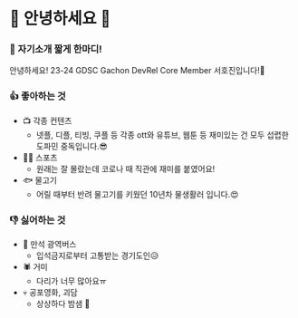 # 👋 안녕하세요 👋

### 💬 자기소개 짧게 한마디!
<!-- 이 곳에 자기소개를 작성해주세요. -->
  안녕하세요!  23-24 GDSC Gachon DevRel Core Member 서호진입니다!🌻 

### 👍 좋아하는 것
<!-- 이 곳에 좋아하는 것을 작성해주세요. -->
- 📺 각종 컨텐츠
  - 넷플, 디플, 티빙, 쿠플 등 각종 ott와 유튜브, 웹툰 등 재미있는 건 모두 섭렵한 도파민 중독입니다.😎
- 💪🏻 스포츠
  - 원래는 잘 몰랐는데 코로나 때 직관에 재미를 붙였어요!
- 🐟 물고기
  - 어릴 때부터 반려 물고기를 키웠던 10년차 물생활러 입니다.😍

### 👎 싫어하는 것
<!-- 이 곳에 싫어하는 것을 작성해주세요. -->
- 🚌 만석 광역버스
  - 입석금지로부터 고통받는 경기도인😥
- 🕷️ 거미
  - 다리가 너무 많아요ㅠ
- 💀 공포영화, 괴담
  - 상상하다 밤샘 👻
